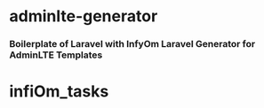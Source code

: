 # adminlte-generator 
### Boilerplate of Laravel with InfyOm Laravel Generator for AdminLTE Templates
# infiOm_tasks
